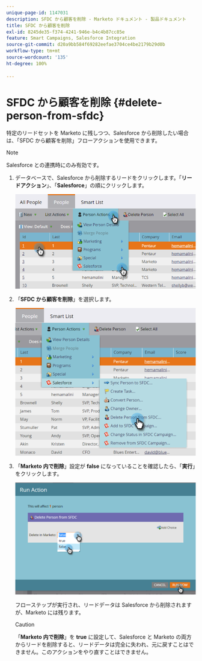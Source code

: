 ```yaml
---
unique-page-id: 1147031
description: SFDC から顧客を削除 - Marketo ドキュメント - 製品ドキュメント
title: SFDC から顧客を削除
exl-id: 8245de35-f374-4241-946e-b4c4b87cc85e
feature: Smart Campaigns, Salesforce Integration
source-git-commit: d20a9bb584f69282eefae3704ce4be2179b29d0b
workflow-type: tm+mt
source-wordcount: '135'
ht-degree: 100%

---
```


# SFDC から顧客を削除 {#delete-person-from-sfdc}

特定のリードセットを Marketo に残しつつ、Salesforce から削除したい場合は、「SFDC から顧客を削除」フローアクションを使用できます。

>[!NOTE]
>
>Salesforce との連携時にのみ有効です。

1. データベースで、Salesforce から削除するリードをクリックします。「**リードアクション**」、「**Salesforce**」の順にクリックします。

   ![](assets/person-actions-salesforce.png)

1. 「**SFDC から顧客を削除**」を選択します。

   ![](assets/delete-person-from-sfdc.png)

1. 「**Marketo 内で削除**」設定が **false** になっていることを確認したら、「**実行**」をクリックします。

   ![](assets/run-action-delete-lead-from-sfdc.png)

   フローステップが実行され、リードデータは Salesforce から削除されますが、Marketo には残ります。

   >[!CAUTION]
   >
   >「**Marketo 内で削除**」を **true** に設定して、Salesforce と Marketo の両方からリードを削除すると、リードデータは完全に失われ、元に戻すことはできません。このアクションをやり直すことはできません。
